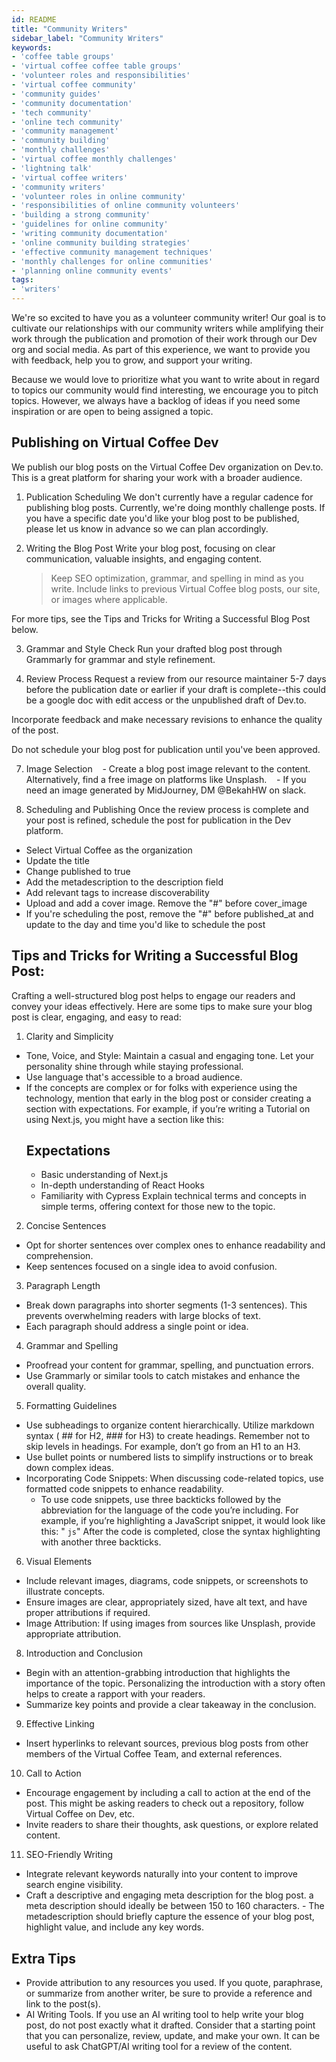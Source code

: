 ```yaml
---
id: README
title: "Community Writers"
sidebar_label: "Community Writers"
keywords: 
- 'coffee table groups'
- 'virtual coffee coffee table groups'
- 'volunteer roles and responsibilities'
- 'virtual coffee community'
- 'community guides'
- 'community documentation'
- 'tech community'
- 'online tech community'
- 'community management'
- 'community building'
- 'monthly challenges'
- 'virtual coffee monthly challenges'
- 'lightning talk'
- 'virtual coffee writers'
- 'community writers'
- 'volunteer roles in online community'
- 'responsibilities of online community volunteers'
- 'building a strong community'
- 'guidelines for online community'
- 'writing community documentation'
- 'online community building strategies'
- 'effective community management techniques'
- 'monthly challenges for online communities'
- 'planning online community events'
tags:
- 'writers'
---
```


We're so excited to have you as a volunteer community writer! Our goal is to cultivate our relationships with our community writers while amplifying their work through the publication and promotion of their work through our Dev org and social media. As part of this experience, we want to provide you with feedback, help you to grow, and support your writing.

Because we would love to prioritize what you want to write about in regard to topics our community would find interesting, we encourage you to pitch topics. However, we always have a backlog of ideas if you need some inspiration or are open to being assigned a topic.

## Publishing on Virtual Coffee Dev

We publish our blog posts on the Virtual Coffee Dev organization on Dev.to. This is a great platform for sharing your work with a broader audience.

1. Publication Scheduling
   We don't currently have a regular cadence for publishing blog posts. Currently, we're doing monthly challenge posts. If you have a specific date you'd like your blog post to be published, please let us know in advance so we can plan accordingly.

2. Writing the Blog Post
   Write your blog post, focusing on clear communication, valuable insights, and engaging content.
   > Keep SEO optimization, grammar, and spelling in mind as you write.
   > Include links to previous Virtual Coffee blog posts, our site, or images where applicable.

For more tips, see the Tips and Tricks for Writing a Successful Blog Post below.

3. Grammar and Style Check
   Run your drafted blog post through Grammarly for grammar and style refinement.

4. Review Process
   Request a review from our resource maintainer 5-7 days before the publication date or earlier if your draft is complete--this could be a google doc with edit access or the unpublished draft of Dev.to.

Incorporate feedback and make necessary revisions to enhance the quality of the post.

Do not schedule your blog post for publication until you've been approved.

7. Image Selection
      - Create a blog post image relevant to the content. Alternatively, find a free image on platforms like Unsplash.
      - If you need an image generated by MidJourney, DM @BekahHW on slack.

8. Scheduling and Publishing
   Once the review process is complete and your post is refined, schedule the post for publication in the Dev platform.

- Select Virtual Coffee as the organization
- Update the title
- Change published to true
- Add the metadescription to the description field
- Add relevant tags to increase discoverability
- Upload and add a cover image. Remove the "#" before cover_image
- If you're scheduling the post, remove the "#" before published_at and update to the day and time you'd like to schedule the post

## Tips and Tricks for Writing a Successful Blog Post:

Crafting a well-structured blog post helps to engage our readers and convey your ideas effectively. Here are some tips to make sure your blog post is clear, engaging, and easy to read:

1. Clarity and Simplicity

- Tone, Voice, and Style: Maintain a casual and engaging tone. Let your personality shine through while staying professional.
- Use language that's accessible to a broad audience.
- If the concepts are complex or for folks with experience using the technology, mention that early in the blog post or consider creating a section with expectations. For example, if you’re writing a Tutorial on using Next.js, you might have a section like this:
  ## Expectations
  - Basic understanding of Next.js
  - In-depth understanding of React Hooks
  - Familiarity with Cypress
    Explain technical terms and concepts in simple terms, offering context for those new to the topic.

2. Concise Sentences

- Opt for shorter sentences over complex ones to enhance readability and comprehension.
- Keep sentences focused on a single idea to avoid confusion.

3. Paragraph Length

- Break down paragraphs into shorter segments (1-3 sentences). This prevents overwhelming readers with large blocks of text.
- Each paragraph should address a single point or idea.

4. Grammar and Spelling

- Proofread your content for grammar, spelling, and punctuation errors.
- Use Grammarly or similar tools to catch mistakes and enhance the overall quality.

5. Formatting Guidelines

- Use subheadings to organize content hierarchically. Utilize markdown syntax ( ## for H2, ### for H3) to create headings. Remember not to skip levels in headings. For example, don’t go from an H1 to an H3.
- Use bullet points or numbered lists to simplify instructions or to break down complex ideas.
- Incorporating Code Snippets: When discussing code-related topics, use formatted code snippets to enhance readability.
  - To use code snippets, use three backticks followed by the abbreviation for the language of the code you’re including. For example, if you’re highlighting a JavaScript snippet, it would look like this: " `js`" After the code is completed, close the syntax highlighting with another three backticks.

6. Visual Elements

- Include relevant images, diagrams, code snippets, or screenshots to illustrate concepts.
- Ensure images are clear, appropriately sized, have alt text, and have proper attributions if required.
- Image Attribution: If using images from sources like Unsplash, provide appropriate attribution.

8. Introduction and Conclusion

- Begin with an attention-grabbing introduction that highlights the importance of the topic. Personalizing the introduction with a story often helps to create a rapport with your readers.
- Summarize key points and provide a clear takeaway in the conclusion.

9. Effective Linking

- Insert hyperlinks to relevant sources, previous blog posts from other members of the Virtual Coffee Team, and external references.

10. Call to Action

- Encourage engagement by including a call to action at the end of the post. This might be asking readers to check out a repository, follow Virtual Coffee on Dev, etc.
- Invite readers to share their thoughts, ask questions, or explore related content.

11. SEO-Friendly Writing

- Integrate relevant keywords naturally into your content to improve search engine visibility.
- Craft a descriptive and engaging meta description for the blog post.
  a meta description should ideally be between 150 to 160 characters. - The metadescription should briefly capture the essence of your blog post, highlight value, and include any key words.

## Extra Tips

- Provide attribution to any resources you used. If you quote, paraphrase, or summarize from another writer, be sure to provide a reference and link to the post(s).
- AI Writing Tools. If you use an AI writing tool to help write your blog post, do not post exactly what it drafted. Consider that a starting point that you can personalize, review, update, and make your own. It can be useful to ask ChatGPT/AI writing tool for a review of the content.
